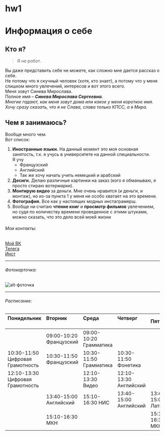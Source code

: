 # hw1
Информация о себе
===============

Кто я?
-------

> Я не робот.

Вы даже представить себе не можете, как сложно мне дается рассказ о себе.  
Не потому что я скучный человек (хотя, кто знает), а потому что у меня слишком много увлечений, интересов и вот этого всего.  
Меня зовут Синева Мирослава.  
Полное имя – _**Синева Мирослава Сергеевна.**_  
_Многие гадают, как меня зовут дома или какое у меня короткое имя. Хочу сразу сказать, что я не Слава, слава только КПСС, а я Мира._

Чем я занимаюсь?
-----
Вообще много чем.  
Вот список:
1.	**Иностранные языки.** На данный момент это моя основная занятость, т.к. я учусь в университете на данной специальности.   
    Я учу  
    - Французский
    - Английский  
    - Так же хочу начать учить немецкий и арабский
2.	**Десигн.** Делаю различные картинки на заказ (кого я обманываю, я просто стираю вотермарки).
3.	**Монтирую видео** за деньги. Мне очень нравится (и деньги, и монтаж), но из-за пункта 1 у меня не особо хватает на это времени.
4.	**Фотография.** Все как у настоящих модных инстаграмерш.
5.	Вообще ни считаю **чтение книг** и **просмотр фильмов** увлечением, но судя по  количеству времени проведенное с этими штуками, можно сказать, что это дело всей моей жизни

###### Мои контакты:
[Мой ВК](https://vk.com/m1riada)  
[Телега](https://t.me/m1riada)  
[Инст](https://www.instagram.com/m1riada/)
* * *

###### Фотокарточка:

![alt-фоточка](https://pp.userapi.com/c836138/v836138810/812a/mWOHM2tE9ZU.jpg)
* * *

###### Расписание:

|Понидельник                     |Вторник                |Среда                 |Четверг               |Пятница           |
|:-------------------------------|:----------------------|:---------------------|:---------------------|:-----------------|
|                                |09:00-10:20 Французский|09:00-10:20 Грамматика|                      |                  |
|10:30-11:50 Цифровая Грамотность|10:30-11:50 Французский|10:30-11:50 Грамматика|10:30-11:50 Фонетика  |                  |
|12:10-13:30 Цифровая Грамотность|                       |12:10-13:30 Видео     |12:10-13:30 Английский|                  |
|                                |13:40-15:00 Английский |15:10-16:30 НИС       |13:40-15:00 Английский|13:40-15:00 Латынь|
|                                |15:10-16:30 МКН        |                      |                      |15:10-16:30 МКН   |
